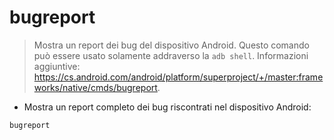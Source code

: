 # bugreport

> Mostra un report dei bug del dispositivo Android.
> Questo comando può essere usato solamente addraverso la `adb shell`.
> Informazioni aggiuntive: <https://cs.android.com/android/platform/superproject/+/master:frameworks/native/cmds/bugreport>.
- Mostra un report completo dei bug riscontrati nel dispositivo Android:

`bugreport`
